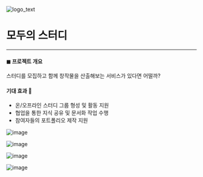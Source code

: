  ![logo_text](https://github.com/bitcamp-teams/mos/assets/150896440/06022d5c-844c-4d3b-9244-c7a65164386a)

# 모두의 스터디
---
#### ◼ 프로젝트 개요
스터디를 모집하고 함께 창작물을 산출해보는 서비스가 있다면 어떨까? 

#### 기대 효과 🤼
- 온/오프라인 스터디 그룹 형성 및 활동 지원
- 협업을 통한 지식 공유 및 문서화 작업 수행
- 참여자들의 포트폴리오 제작 지원


![image](https://github.com/bitcamp-teams/mos/assets/150896440/bcc1d0f4-1777-409d-907c-afe5e70bed1e)

![image](https://github.com/bitcamp-teams/mos/assets/150896440/062120a3-b3b4-4b8a-8c0a-1c9df066202e)

![image](https://github.com/bitcamp-teams/mos/assets/150896440/f7d6bf44-8d14-4a0f-896a-d9f7870b6713)

![image](https://github.com/bitcamp-teams/mos/assets/150896440/30f7f394-ac95-41b3-830c-d76435625694)
